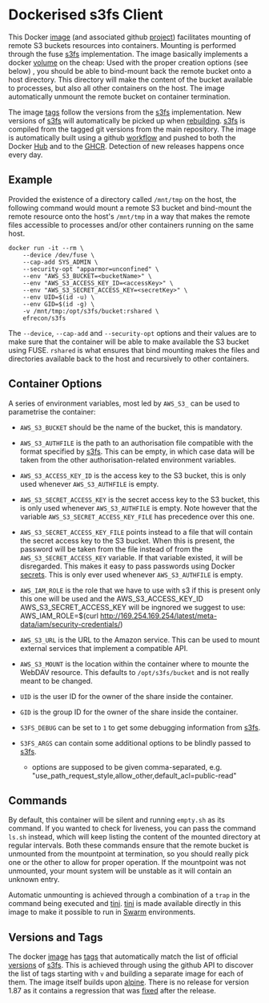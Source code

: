 # Dockerised s3fs Client

This Docker [image] (and associated github [project]) facilitates mounting of
remote S3 buckets resources into containers. Mounting is performed through the
fuse [s3fs] implementation. The image basically implements a docker [volume] on
the cheap: Used with the proper creation options (see below) , you should be
able to bind-mount back the remote bucket onto a host directory. This directory
will make the content of the bucket available to processes, but also all other
containers on the host. The image automatically unmount the remote bucket on
container termination.

  [image]: https://hub.docker.com/r/efrecon/s3fs
  [project]: https://github.com/efrecon/docker-s3fs-client
  [s3fs]: https://github.com/s3fs-fuse/s3fs-fuse
  [volume]: https://docs.docker.com/storage/

The image [tags] follow the versions from the [s3fs] implementation. New
versions of [s3fs] will automatically be picked up when [rebuilding]. [s3fs] is
compiled from the tagged git versions from the main repository. The image is
automatically built using a github [workflow] and pushed to both the Docker
[Hub][image] and to the [GHCR]. Detection of new releases happens once every
day.

  [tags]: https://cloud.docker.com/repository/docker/efrecon/s3fs/tags
  [rebuilding]: ./hooks/build
  [workflow]: ./.github/workflows/docker.yml
  [GHCR]: https://github.com/efrecon/docker-s3fs-client/pkgs/container/s3fs

## Example

Provided the existence of a directory called `/mnt/tmp` on the host, the
following command would mount a remote S3 bucket and bind-mount the remote
resource onto the host's `/mnt/tmp` in a way that makes the remote files
accessible to processes and/or other containers running on the same host.

```Shell
docker run -it --rm \
    --device /dev/fuse \
    --cap-add SYS_ADMIN \
    --security-opt "apparmor=unconfined" \
    --env "AWS_S3_BUCKET=<bucketName>" \
    --env "AWS_S3_ACCESS_KEY_ID=<accessKey>" \
    --env "AWS_S3_SECRET_ACCESS_KEY=<secretKey>" \
    --env UID=$(id -u) \
    --env GID=$(id -g) \
    -v /mnt/tmp:/opt/s3fs/bucket:rshared \
    efrecon/s3fs
```

The `--device`, `--cap-add` and `--security-opt` options and their values are to
make sure that the container will be able to make available the S3 bucket
using FUSE. `rshared` is what ensures that bind mounting makes the files and
directories available back to the host and recursively to other containers.

## Container Options

A series of environment variables, most led by `AWS_S3_` can be used to
parametrise the container:

* `AWS_S3_BUCKET` should be the name of the bucket, this is mandatory.
* `AWS_S3_AUTHFILE` is the path to an authorisation file compatible with the
  format specified by [s3fs]. This can be empty, in which case data will be
  taken from the other authorisation-related environment variables.
* `AWS_S3_ACCESS_KEY_ID` is the access key to the S3 bucket, this is only used
  whenever `AWS_S3_AUTHFILE` is empty.
* `AWS_S3_SECRET_ACCESS_KEY` is the secret access key to the S3 bucket, this is
  only used whenever `AWS_S3_AUTHFILE` is empty. Note however that the variable
  `AWS_S3_SECRET_ACCESS_KEY_FILE` has precedence over this one.
* `AWS_S3_SECRET_ACCESS_KEY_FILE` points instead to a file that will contain the
  secret access key to the S3 bucket. When this is present, the password will be
  taken from the file instead of from the `AWS_S3_SECRET_ACCESS_KEY` variable.
  If that variable existed, it will be disregarded. This makes it easy to pass
  passwords using Docker [secrets]. This is only ever used whenever
  `AWS_S3_AUTHFILE` is empty.
* `AWS_IAM_ROLE` is the role that we have to use with s3 if this is present only this one will be 
  used and the AWS_S3_ACCESS_KEY_ID AWS_S3_SECRET_ACCESS_KEY will be ingnored 
  we suggest to use: AWS_IAM_ROLE=$(curl http://169.254.169.254/latest/meta-data/iam/security-credentials/)
* `AWS_S3_URL` is the URL to the Amazon service. This can be used to mount
  external services that implement a compatible API.
* `AWS_S3_MOUNT` is the location within the container where to mounte the
  WebDAV resource. This defaults to `/opt/s3fs/bucket` and is not really meant to
  be changed.
* `UID` is the user ID for the owner of the share inside the container.
* `GID` is the group ID for the owner of the share inside the container.
* `S3FS_DEBUG` can be set to `1` to get some debugging information from [s3fs].
* `S3FS_ARGS` can contain some additional options to be blindly passed to
  [s3fs].
  * options are supposed to be given comma-separated, e.g. "use_path_request_style,allow_other,default_acl=public-read"

  [secrets]: https://docs.docker.com/engine/swarm/secrets/

## Commands

By default, this container will be silent and running `empty.sh` as its command.
If you wanted to check for liveness, you can pass the command `ls.sh` instead,
which will keep listing the content of the mounted directory at regular
intervals. Both these commands ensure that the remote bucket is unmounted from
the mountpoint at termination, so you should really pick one or the other to
allow for proper operation. If the mountpoint was not unmounted, your mount
system will be unstable as it will contain an unknown entry.

Automatic unmounting is achieved through a combination of a `trap` in the
command being executed and [tini]. [tini] is made available directly in this
image to make it possible to run in [Swarm] environments.

  [tini]: https://github.com/krallin/tini
  [Swarm]: https://docs.docker.com/engine/swarm/

## Versions and Tags

The docker [image] has [tags] that automatically match the list of official
[versions] of [s3fs]. This is achieved through using the github API to discover
the list of tags starting with `v` and building a separate image for each of
them. The image itself builds upon [alpine]. There is no release for version
1.87 as it contains a regression that was [fixed] after the release.

  [image]: https://cloud.docker.com/repository/docker/efrecon/s3fs
  [tags]: https://cloud.docker.com/repository/docker/efrecon/s3fs/tags
  [versions]: https://github.com/s3fs-fuse/s3fs-fuse/tags
  [alpine]: https://hub.docker.com/_/alpine
  [fixed]: https://github.com/s3fs-fuse/s3fs-fuse/pull/1365
